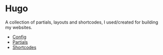 # Hugo
A collection of partials, layouts and shortcodes, I used/created for building my websites.

- [Config](/config/config.html)
- [Partials](/partials)
- [Shortcodes](/shortcodes)
